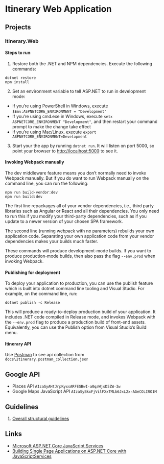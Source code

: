 ﻿# Itinerary Web Application

## Projects
### Itinerary.Web
#### Steps to run ####
1. Restore both the .NET and NPM dependencies. Execute the following commands:
```
dotnet restore
npm install
```
2. Set an environment variable to tell ASP.NET to run in development mode:
* If you’re using PowerShell in Windows, execute ```$Env:ASPNETCORE_ENVIRONMENT = "Development"```
* If you’re using cmd.exe in Windows, execute ```setx ASPNETCORE_ENVIRONMENT "Development"```, and then restart your command prompt to make the change take effect
* If you’re using Mac/Linux, execute ```export ASPNETCORE_ENVIRONMENT=Development```
3. Start your the app by running ```dotnet run```. It will listen on port 5000, so point your browser to [http://localhost:5000](http://localhost:5000) to see it.

#### Invoking Webpack manually ####
The dev middleware feature means you don’t normally need to invoke Webpack manually. But if you do want to run Webpack manually on the command line, you can run the following:

```
npm run build-vendor:dev
npm run build:dev
```

The first line repackages all of your vendor dependencies, i.e., third party libraries such as Angular or React and all their dependencies. You only need to run this if you modify your third-party dependencies, such as if you update to a newer version of your chosen SPA framework.

The second line (running webpack with no parameters) rebuilds your own application code. Separating your own application code from your vendor dependencies makes your builds much faster.

These commands will produce development-mode builds. If you want to produce production-mode builds, then also pass the flag ```--env.prod``` when invoking Webpack.

#### Publishing for deployment ####

To deploy your application to production, you can use the publish feature which is built into dotnet command line tooling and Visual Studio. For example, on the command line, run:

```
dotnet publish -c Release
```

This will produce a ready-to-deploy production build of your application. It includes .NET code compiled in Release mode, and invokes Webpack with the ```--env.prod``` flag to produce a production build of front-end assets. Equivalently, you can use the Publish option from Visual Studio’s Build menu.

#### Itinerary API ####
Use [Postman](https://www.getpostman.com/) to see api collection from ```docs\Itinerary.postman_collection.json```

## Google API
* Places API ```AIzaSyAHtJrpKyxsARFESBwI-a0qaWjsD5ZW-3w```
* Google Maps JavaScript API ```AIzaSyBkxFjVilFXxTMLb6JxL2x-AGeCOLIRO1M```

## Guidelines ##
1. [Overall structural guidelines](https://angular.io/docs/ts/latest/guide/style-guide.html#!#file-tree)

## Links
* [Microsoft ASP.NET Core JavaScript Services](https://github.com/aspnet/JavaScriptServices)
* [Building Single Page Applications on ASP.NET Core with JavaScriptServices](https://blogs.msdn.microsoft.com/webdev/2017/02/14/building-single-page-applications-on-asp-net-core-with-javascriptservices/)